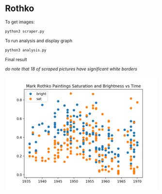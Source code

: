 # Rothko

To get images:

``` bash
python3 scraper.py
```

To run analysis and display graph
``` bash
python3 analysis.py
```

Final result

*do note that 18 of scraped pictures have significant white borders*

![graph](rothko.png)